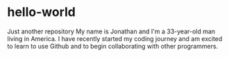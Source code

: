 # hello-world
Just another repository
My name is Jonathan and I'm a 33-year-old man living in America. I have recently started my coding journey and am excited to learn to use Github and to begin collaborating with other programmers.
